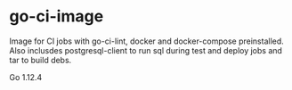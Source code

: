 # go-ci-image #

Image for CI jobs with go-ci-lint, docker and docker-compose  preinstalled.
Also inclusdes postgresql-client to run sql during test and deploy jobs and tar to build debs.

Go 1.12.4

